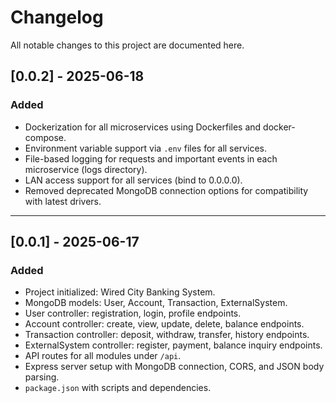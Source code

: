 # Changelog

All notable changes to this project are documented here.

## [0.0.2] - 2025-06-18
### Added
- Dockerization for all microservices using Dockerfiles and docker-compose.
- Environment variable support via `.env` files for all services.
- File-based logging for requests and important events in each microservice (logs directory).
- LAN access support for all services (bind to 0.0.0.0).
- Removed deprecated MongoDB connection options for compatibility with latest drivers.

---

## [0.0.1] - 2025-06-17
### Added
- Project initialized: Wired City Banking System.
- MongoDB models: User, Account, Transaction, ExternalSystem.
- User controller: registration, login, profile endpoints.
- Account controller: create, view, update, delete, balance endpoints.
- Transaction controller: deposit, withdraw, transfer, history endpoints.
- ExternalSystem controller: register, payment, balance inquiry endpoints.
- API routes for all modules under `/api`.
- Express server setup with MongoDB connection, CORS, and JSON body parsing.
- `package.json` with scripts and dependencies.



